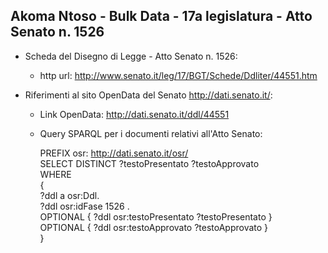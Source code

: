 ## Akoma Ntoso - Bulk Data - 17a legislatura - Atto Senato n. 1526 ##

* Scheda del Disegno di Legge - Atto Senato n. 1526:
	* http url: http://www.senato.it/leg/17/BGT/Schede/Ddliter/44551.htm

* Riferimenti al sito OpenData del Senato http://dati.senato.it/:
	* Link OpenData: http://dati.senato.it/ddl/44551
	* Query SPARQL per i documenti relativi all'Atto Senato:

        PREFIX osr: <http://dati.senato.it/osr/>  
		SELECT DISTINCT ?testoPresentato ?testoApprovato  
		WHERE  
		{  
		    ?ddl a osr:Ddl.  
		    ?ddl osr:idFase 1526 .  
		    OPTIONAL { ?ddl osr:testoPresentato ?testoPresentato }  
		    OPTIONAL { ?ddl osr:testoApprovato ?testoApprovato }  
		}
		